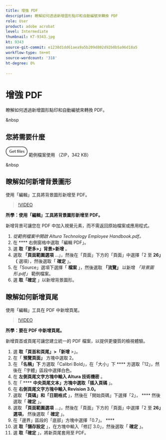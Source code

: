 ```yaml
---
title: 增強 PDF
description: 瞭解如何透過新增圖形點印和自動編號來轉換 PDF
role: User
product: adobe acrobat
level: Intermediate
thumbnail: KT-9343.jpg
kt: 9343
source-git-commit: e1238d1dd61aea9a5b209d802d92b0b5a96d18a5
workflow-type: tm+mt
source-wordcount: '318'
ht-degree: 0%

---
```


# 增強 PDF

瞭解如何透過新增圖形點印和自動編號來轉換 PDF。

&amp;nbsp

## 您將需要什麼

[![讓檔案 ](../assets/Getfiles.png)](../assets/Enhance.zip)   範例檔案使用 （ZIP，342 KB）

&amp;nbsp

## 瞭解如何新增背景圖形

使用「編輯」工具將背景圖形新增至 PDF。

>[!VIDEO](https://video.tv.adobe.com/v/338746?hidetitle=true)

**所學：使用「編輯」工具將背景圖形新增至 PDF。**

新增背景可讓您在 PDF 中加入視覺元素，而不需返回原始檔案或應用程式。

1. *從範例檔案中開啟 Altura Technology Employee Handbook.pdf。*
1. 在 **** 右側窗格中選取「編輯 PDF」。
1. 選 **取「更多>」背景>新增** 。
1. 選取 **「頁面範圍選項** ...」，然後在「頁面」下方的「頁面」中選擇「2 至 **26」（** 選項），然後選取「 **確定** 」。
1. 在「Source」選項下選擇「 **檔案** 」，然後選取 **「流覽」** 以新增 *「背景圖形.pdf」* 範例檔案。
1. 選 **取「確定** 」以新增背景圖形。

## 瞭解如何新增頁尾

使用「編輯」工具在 PDF 中新增頁尾。

>[!VIDEO](https://video.tv.adobe.com/v/338745?hidetitle=true)

**所學：要在 PDF 中新增頁尾。**

新增頁首或頁尾可讓您建立統一的 PDF 檔案，以提供更優質的檢視體驗。

1. 選 **取「頁首和頁尾」>「新增** >」。
1. 在「 **預覽頁面」** 方塊中選取 2。
1. 在 **「名稱」下** 方選取「Calibri Bold」，在「大小」下 **** 方選取「12」，然後在「字體」區段中選擇白色。
1. 在 **左側頁尾文字方塊中輸入 Altura 技術機密** 。
1. 在「 **** **中央頁尾文本」方塊中選取「插入頁碼** 」。
1. 在 **右側頁尾文字方塊中輸入 Revision 3.0。**
1. 選取 **「頁碼」和「日期格式** 」，然後在「開始頁碼」下選擇「2」， **** 然後選取「 **確定** 」。
1. 選取 **「頁面範圍選項** ...」，然後在「頁面」下方的「頁面」中選擇「2 至 **26」選項，** 然後選取「 **確定** 」。
1. 在「邊界」區段的「底部」方塊中選擇「0.7」。 ****
1. 選 **取「儲存設定** 」，在方塊中輸入「修訂 3.0」，然後選取「 **確定** 」。
1. 選 **取「確定** 」，將新頁尾套用至 PDF。


